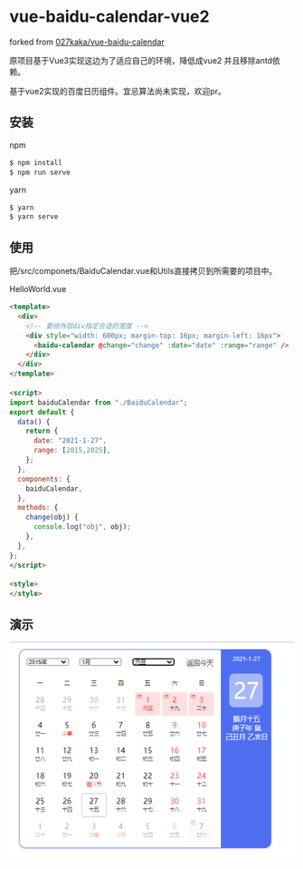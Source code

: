 # vue-baidu-calendar-vue2
forked from [027kaka/vue-baidu-calendar](https://github.com/027kaka/vue-baidu-calendar)

原项目基于Vue3实现这边为了适应自己的环境，降低成vue2 并且移除antd依赖。

基于vue2实现的百度日历组件。宜忌算法尚未实现，欢迎pr。

 ## 安装

npm

```bash
$ npm install
$ npm run serve
```

yarn 

```bash
$ yarn
$ yarn serve
```



## 使用
把/src/componets/BaiduCalendar.vue和Utils直接拷贝到所需要的项目中。

HelloWorld.vue

``` html
<template>
  <div>
    <!-- 要给外层div指定合适的宽度 -->
    <div style="width: 600px; margin-top: 16px; margin-left: 16px">
      <baidu-calendar @change="change" :date="date" :range="range" />
    </div>
  </div>
</template>

<script>
import baiduCalendar from "./BaiduCalendar";
export default {
  data() {
    return {
      date: "2021-1-27",
      range: [2015,2025],
    };
  },
  components: {
    baiduCalendar,
  },
  methods: {
    change(obj) {
      console.log("obj", obj);
    },
  },
};
</script>

<style>
</style>
```
## 演示

![](./img/092219.png)